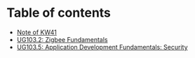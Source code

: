 # Table of contents

* [Note of KW41](README.md)
* [UG103.2: Zigbee Fundamentals](ug103.2-zigbee-fundamentals.md)
* [UG103.5: Application Development Fundamentals: Security](ug103.5-application-development-fundamentals-security.md)


